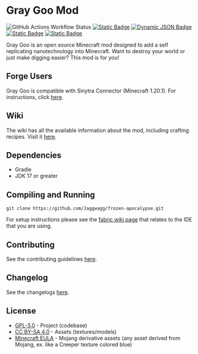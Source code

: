# Gray Goo Mod
<a><img alt="GitHub Actions Workflow Status" src="https://img.shields.io/github/actions/workflow/status/Jaggwagg/gray-goo-mod/build.yml?style=flat-square&logo=github"></a>
<a href="https://fabricmc.net/"><img alt="Static Badge" src="https://img.shields.io/badge/loader-fabric-fdf2d5?style=flat-square&logo=data%3Aimage%2Fpng%3Bbase64%2CiVBORw0KGgoAAAANSUhEUgAAADQAAAA4CAMAAACFZCuiAAAAGFBMVEUAAAA4NCqAem2akn6uppS8spzGvKXb0LRXf0qqAAAAAXRSTlMAQObYZgAAAH5JREFUSMfV1kEKwCAMRFFta73%2FjTsBA0GixK4mf9XN2wxVLGVTReU0YiSgoyOYAL3oCBIjO0JDIUiM7ABhSIx0AMmDdZQFWWChpOBCWdBqAKmNtiOQIfl4kDeAIvcvIEc3mqEdwD14xGgFtyABmmEIJEAWujdpUqTw1%2BOQB32HlBchz2KP1gAAAABJRU5ErkJggg%3D%3D"></a>
<a href="https://modrinth.com/mod/gray-goo"><img alt="Dynamic JSON Badge" src="https://img.shields.io/badge/dynamic/json?url=https%3A%2F%2Fapi.modrinth.com%2Fv2%2Fproject%2Fejq9hKvY&query=downloads&style=flat-square&logo=modrinth&label=modrinth&color=00af5c"></a>
<a href="https://www.curseforge.com/minecraft/mc-mods/gray-goo"><img alt="Static Badge" src="https://img.shields.io/badge/curseforge-download-orange?style=flat-square&logo=curseforge"></a>
<a href="https://choosealicense.com/licenses/gpl-3.0/"><img alt="Static Badge" src="https://img.shields.io/badge/license-GPL--3.0-blue?style=flat-square&logo=GNU"></a>

Gray Goo is an open source Minecraft mod designed to add a self replicating nanotechnology into Minecraft. Want to destroy your world or just make digging easier? This mod is for you!

## Forge Users
Gray Goo is compatible with Sinytra Connector (Minecraft 1.20.1). For instructions, click [here](https://github.com/Sinytra/Connector).

## Wiki
The wiki has all the available information about the mod, including crafting recipes. Visit it [here](https://github.com/Jaggwagg/frozen-apocalypse/wiki/Home).

## Dependencies
* Gradle
* JDK 17 or greater

## Compiling and Running
```shell
git clone https://github.com/Jaggwagg/frozen-apocalypse.git
```

For setup instructions please see the [fabric wiki page](https://fabricmc.net/wiki/tutorial:setup) that relates to the IDE that you are using.

## Contributing
See the contributing guidelines [here](docs/CONTRIBUTING.md).

## Changelog
See the changelogs [here](docs/CHANGELOG.md).

## License
* [GPL-3.0](https://choosealicense.com/licenses/gpl-3.0/) - Project (codebase)
* [CC BY-SA 4.0](https://creativecommons.org/licenses/by-sa/4.0/deed.en) - Assets (textures/models)
* [Minecraft EULA](https://www.minecraft.net/en-us/eula) - Mojang derivative assets (any asset derived from Mojang, ex. like a Creeper texture colored blue)
